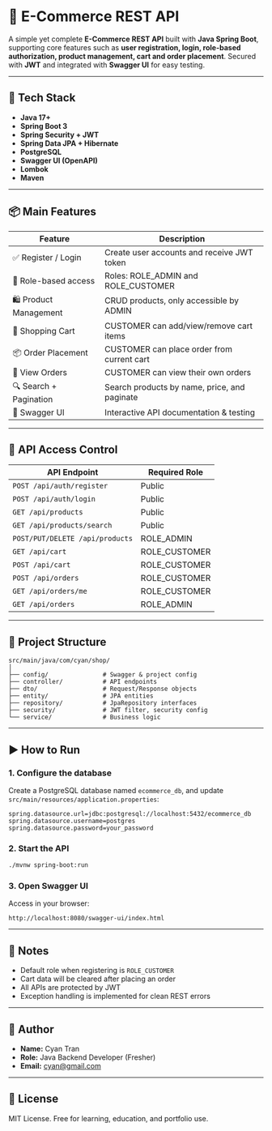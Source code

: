 # 🛒 E-Commerce REST API

A simple yet complete **E-Commerce REST API** built with **Java Spring Boot**, supporting core features such as **user registration, login, role-based authorization, product management, cart and order placement**. Secured with **JWT** and integrated with **Swagger UI** for easy testing.

---

## 🚀 Tech Stack

- **Java 17+**
- **Spring Boot 3**
- **Spring Security + JWT**
- **Spring Data JPA + Hibernate**
- **PostgreSQL**
- **Swagger UI (OpenAPI)**
- **Lombok**
- **Maven**

---

## 📦 Main Features

| Feature                | Description |
|------------------------|-------------|
| ✅ Register / Login     | Create user accounts and receive JWT token |
| 🔐 Role-based access    | Roles: ROLE_ADMIN and ROLE_CUSTOMER |
| 🛍 Product Management   | CRUD products, only accessible by ADMIN |
| 🛒 Shopping Cart        | CUSTOMER can add/view/remove cart items |
| 📦 Order Placement      | CUSTOMER can place order from current cart |
| 📜 View Orders          | CUSTOMER can view their own orders |
| 🔍 Search + Pagination  | Search products by name, price, and paginate |
| 📄 Swagger UI           | Interactive API documentation & testing |

---

## 🔐 API Access Control

| API Endpoint                    | Required Role     |
|---------------------------------|-------------------|
| `POST /api/auth/register`       | Public            |
| `POST /api/auth/login`          | Public            |
| `GET /api/products`             | Public            |
| `GET /api/products/search`      | Public            |
| `POST/PUT/DELETE /api/products` | ROLE_ADMIN        |
| `GET /api/cart`                 | ROLE_CUSTOMER     |
| `POST /api/cart`                | ROLE_CUSTOMER     |
| `POST /api/orders`              | ROLE_CUSTOMER     |
| `GET /api/orders/me`            | ROLE_CUSTOMER     |
| `GET /api/orders`               | ROLE_ADMIN        |

---

## 📂 Project Structure

```
src/main/java/com/cyan/shop/
│
├── config/               # Swagger & project config
├── controller/           # API endpoints
├── dto/                  # Request/Response objects
├── entity/               # JPA entities
├── repository/           # JpaRepository interfaces
├── security/             # JWT filter, security config
└── service/              # Business logic
```

---

## ▶️ How to Run

### 1. Configure the database
Create a PostgreSQL database named `ecommerce_db`, and update `src/main/resources/application.properties`:

```properties
spring.datasource.url=jdbc:postgresql://localhost:5432/ecommerce_db
spring.datasource.username=postgres
spring.datasource.password=your_password
```

### 2. Start the API
```bash
./mvnw spring-boot:run
```

### 3. Open Swagger UI
Access in your browser:
```
http://localhost:8080/swagger-ui/index.html
```

---

## 📌 Notes

- Default role when registering is `ROLE_CUSTOMER`
- Cart data will be cleared after placing an order
- All APIs are protected by JWT
- Exception handling is implemented for clean REST errors

---

## 👤 Author

- **Name:** Cyan Tran
- **Role:** Java Backend Developer (Fresher)
- **Email:** [cyan@gmail.com](mailto:cyan@gmail.com)

---

## 📝 License

MIT License. Free for learning, education, and portfolio use.
